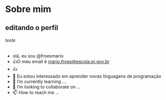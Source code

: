 # Sobre mim

## editando o perfil
###### teste

- olá, eu sou @froesmario
- :+1:O meu email é mario.froes@escola.pr.gov.br
- :+1:
- 👀 Eu estou interessado em aprender novas linguagens de programação
- 🌱 I’m currently learning ...
- 💞️ I’m looking to collaborate on ...
- 📫 How to reach me ...

<!---
froesmario/froesmario is a ✨ special ✨ repository because its `README.md` (this file) appears on your GitHub profile.
You can click the Preview link to take a look at your changes.
--->
